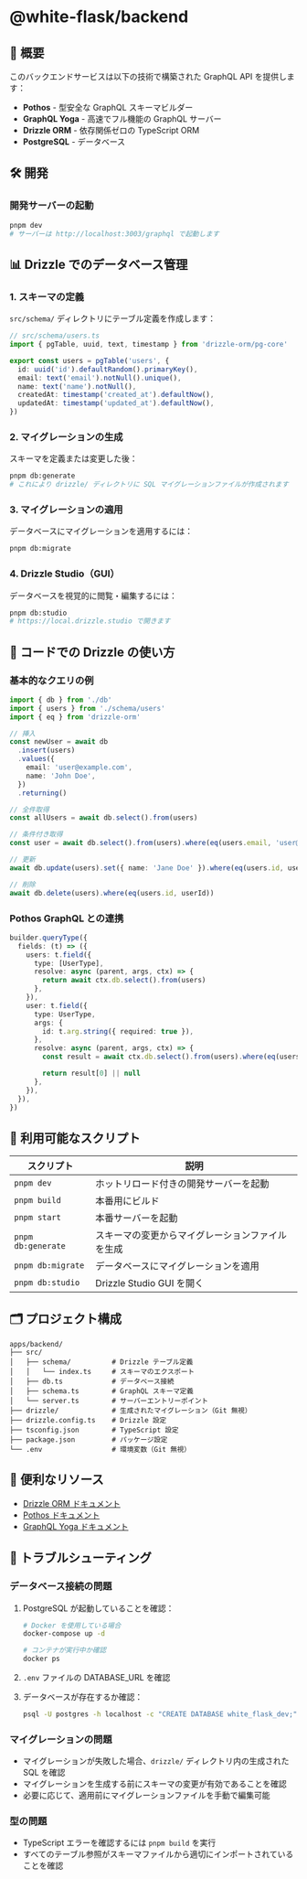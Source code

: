 # @white-flask/backend

## 🚀 概要

このバックエンドサービスは以下の技術で構築された GraphQL API を提供します：

- **Pothos** - 型安全な GraphQL スキーマビルダー
- **GraphQL Yoga** - 高速でフル機能の GraphQL サーバー
- **Drizzle ORM** - 依存関係ゼロの TypeScript ORM
- **PostgreSQL** - データベース

## 🛠️ 開発

### 開発サーバーの起動

```bash
pnpm dev
# サーバーは http://localhost:3003/graphql で起動します
```

## 📊 Drizzle でのデータベース管理

### 1. スキーマの定義

`src/schema/` ディレクトリにテーブル定義を作成します：

```typescript
// src/schema/users.ts
import { pgTable, uuid, text, timestamp } from 'drizzle-orm/pg-core'

export const users = pgTable('users', {
  id: uuid('id').defaultRandom().primaryKey(),
  email: text('email').notNull().unique(),
  name: text('name').notNull(),
  createdAt: timestamp('created_at').defaultNow(),
  updatedAt: timestamp('updated_at').defaultNow(),
})
```

### 2. マイグレーションの生成

スキーマを定義または変更した後：

```bash
pnpm db:generate
# これにより drizzle/ ディレクトリに SQL マイグレーションファイルが作成されます
```

### 3. マイグレーションの適用

データベースにマイグレーションを適用するには：

```bash
pnpm db:migrate
```

### 4. Drizzle Studio（GUI）

データベースを視覚的に閲覧・編集するには：

```bash
pnpm db:studio
# https://local.drizzle.studio で開きます
```

## 🔧 コードでの Drizzle の使い方

### 基本的なクエリの例

```typescript
import { db } from './db'
import { users } from './schema/users'
import { eq } from 'drizzle-orm'

// 挿入
const newUser = await db
  .insert(users)
  .values({
    email: 'user@example.com',
    name: 'John Doe',
  })
  .returning()

// 全件取得
const allUsers = await db.select().from(users)

// 条件付き取得
const user = await db.select().from(users).where(eq(users.email, 'user@example.com'))

// 更新
await db.update(users).set({ name: 'Jane Doe' }).where(eq(users.id, userId))

// 削除
await db.delete(users).where(eq(users.id, userId))
```

### Pothos GraphQL との連携

```typescript
builder.queryType({
  fields: (t) => ({
    users: t.field({
      type: [UserType],
      resolve: async (parent, args, ctx) => {
        return await ctx.db.select().from(users)
      },
    }),
    user: t.field({
      type: UserType,
      args: {
        id: t.arg.string({ required: true }),
      },
      resolve: async (parent, args, ctx) => {
        const result = await ctx.db.select().from(users).where(eq(users.id, args.id)).limit(1)

        return result[0] || null
      },
    }),
  }),
})
```

## 📝 利用可能なスクリプト

| スクリプト         | 説明                                             |
| ------------------ | ------------------------------------------------ |
| `pnpm dev`         | ホットリロード付きの開発サーバーを起動           |
| `pnpm build`       | 本番用にビルド                                   |
| `pnpm start`       | 本番サーバーを起動                               |
| `pnpm db:generate` | スキーマの変更からマイグレーションファイルを生成 |
| `pnpm db:migrate`  | データベースにマイグレーションを適用             |
| `pnpm db:studio`   | Drizzle Studio GUI を開く                        |

## 🗂️ プロジェクト構成

```
apps/backend/
├── src/
│   ├── schema/          # Drizzle テーブル定義
│   │   └── index.ts     # スキーマのエクスポート
│   ├── db.ts            # データベース接続
│   ├── schema.ts        # GraphQL スキーマ定義
│   └── server.ts        # サーバーエントリーポイント
├── drizzle/             # 生成されたマイグレーション（Git 無視）
├── drizzle.config.ts    # Drizzle 設定
├── tsconfig.json        # TypeScript 設定
├── package.json         # パッケージ設定
└── .env                 # 環境変数（Git 無視）
```

## 🔗 便利なリソース

- [Drizzle ORM ドキュメント](https://orm.drizzle.team)
- [Pothos ドキュメント](https://pothos-graphql.dev)
- [GraphQL Yoga ドキュメント](https://the-guild.dev/graphql/yoga-server)

## 🐛 トラブルシューティング

### データベース接続の問題

1. PostgreSQL が起動していることを確認：

   ```bash
   # Docker を使用している場合
   docker-compose up -d

   # コンテナが実行中か確認
   docker ps
   ```

2. `.env` ファイルの DATABASE_URL を確認

3. データベースが存在するか確認：
   ```bash
   psql -U postgres -h localhost -c "CREATE DATABASE white_flask_dev;"
   ```

### マイグレーションの問題

- マイグレーションが失敗した場合、`drizzle/` ディレクトリ内の生成された SQL を確認
- マイグレーションを生成する前にスキーマの変更が有効であることを確認
- 必要に応じて、適用前にマイグレーションファイルを手動で編集可能

### 型の問題

- TypeScript エラーを確認するには `pnpm build` を実行
- すべてのテーブル参照がスキーマファイルから適切にインポートされていることを確認
